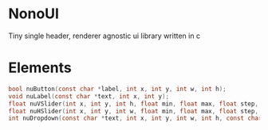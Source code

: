 # NonoUI

Tiny single header, renderer agnostic ui library written in c

# Elements

```c
bool nuButton(const char *label, int x, int y, int w, int h);
void nuLabel(const char *text, int x, int y);
float nuVSlider(int x, int y, int h, float min, float max, float step, float initial);
float nuHSlider(int x, int y, int w, float min, float max, float step, float initial);
int nuDropdown(const char *text, int x, int y, int w, int h, const char **options, int numOptions, int numMaxVisibleOptions);
```
